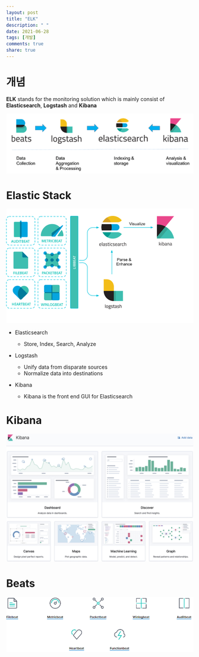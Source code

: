 ```yaml
---
layout: post
title: "ELK"
description: " "
date: 2021-06-28
tags: [개발]
comments: true
share: true
---
```


개념
=====

**ELK** stands for the monitoring solution which is mainly consist of **Elasticsearch**, **Logstash** and **Kibana**

<img title="ELK" src="./images/elk/blek.png" alt="ELK" width="600px">


Elastic Stack
=====

 <img title="ELK" src="./images/elk/elk_overview.png" alt="ELK" width="600px">

 - Elasticsearch
   - Store, Index, Search, Analyze

 - Logstash
   - Unify data from disparate sources
   - Normalize data into destinations

 - Kibana
   - Kibana is the front end GUI for Elasticsearch


Kibana
=====

 <img title="ELK" src="./images/elk/kibana.png" alt="ELK" width="800px">


Beats
=====

 <img title="ELK" src="./images/elk/beats_overview.png" alt="ELK" width="600px">
